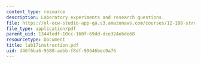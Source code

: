 ```yaml
---
content_type: resource
description: Laboratory experiments and research questions.
file: https://ol-ocw-studio-app-qa.s3.amazonaws.com/courses/12-108-structure-of-earth-materials-fall-2004/d46f6ba69580aebbf8df99646bec0a76_lab17instruction.pdf
file_type: application/pdf
parent_uid: 1344fedf-10cc-160f-69dd-dce324e6de68
resourcetype: Document
title: lab17instruction.pdf
uid: d46f6ba6-9580-aebb-f8df-99646bec0a76
---
```

